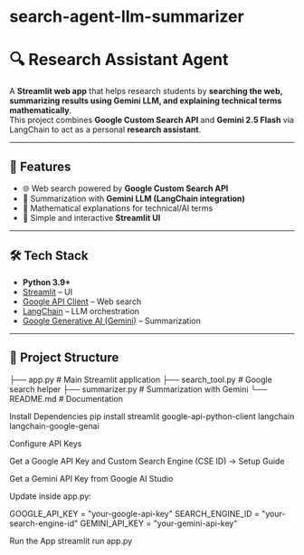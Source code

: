 # search-agent-llm-summarizer
# 🔍 Research Assistant Agent

A **Streamlit web app** that helps research students by **searching the web, summarizing results using Gemini LLM, and explaining technical terms mathematically**.  
This project combines **Google Custom Search API** and **Gemini 2.5 Flash** via LangChain to act as a personal **research assistant**.

---

## 🚀 Features
- 🌐 Web search powered by **Google Custom Search API**  
- 🧠 Summarization with **Gemini LLM (LangChain integration)**  
- 🔢 Mathematical explanations for technical/AI terms  
- 🎨 Simple and interactive **Streamlit UI**  

---

## 🛠️ Tech Stack
- **Python 3.9+**  
- [Streamlit](https://streamlit.io/) – UI  
- [Google API Client](https://pypi.org/project/google-api-python-client/) – Web search  
- [LangChain](https://python.langchain.com/) – LLM orchestration  
- [Google Generative AI (Gemini)](https://ai.google.dev/) – Summarization  

---

## 📂 Project Structure
├── app.py # Main Streamlit application
├── search_tool.py # Google search helper
├── summarizer.py # Summarization with Gemini
└── README.md # Documentation

Install Dependencies
pip install streamlit google-api-python-client langchain langchain-google-genai


Configure API Keys

Get a Google API Key and Custom Search Engine (CSE ID) → Setup Guide

Get a Gemini API Key from Google AI Studio

Update inside app.py:

GOOGLE_API_KEY = "your-google-api-key"
SEARCH_ENGINE_ID = "your-search-engine-id"
GEMINI_API_KEY = "your-gemini-api-key"


Run the App
streamlit run app.py
